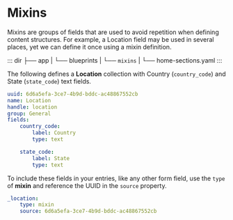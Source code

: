 # Mixins

Mixins are groups of fields that are used to avoid repetition when defining content structures. For example, a Location field may be used in several places, yet we can define it once using a mixin definition.

::: dir
├── app
|   └── blueprints
|       └── `mixins`
|           └── home-sections.yaml
:::

The following defines a **Location** collection with Country (`country_code`) and State (`state_code`) text fields.

```yaml
uuid: 6d6a5efa-3ce7-4b9d-bddc-ac48867552cb
name: Location
handle: location
group: General
fields:
    country_code:
        label: Country
        type: text

    state_code:
        label: State
        type: text
```

To include these fields in your entries, like any other form field, use the `type` of **mixin** and reference the UUID in the `source` property.

```yaml
_location:
    type: mixin
    source: 6d6a5efa-3ce7-4b9d-bddc-ac48867552cb
```

